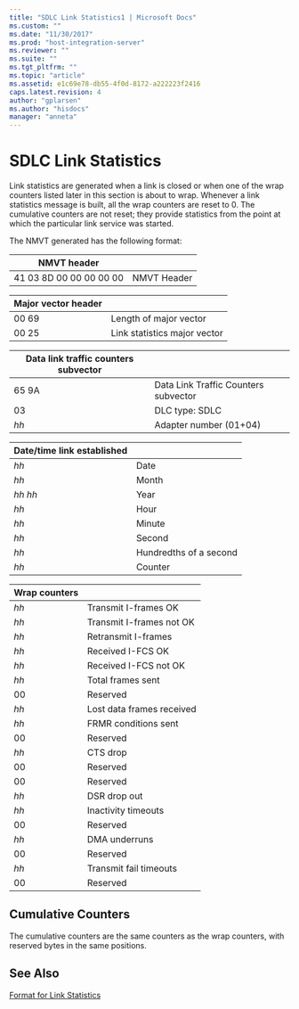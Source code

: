 ```yaml
---
title: "SDLC Link Statistics1 | Microsoft Docs"
ms.custom: ""
ms.date: "11/30/2017"
ms.prod: "host-integration-server"
ms.reviewer: ""
ms.suite: ""
ms.tgt_pltfrm: ""
ms.topic: "article"
ms.assetid: e1c69e78-db55-4f0d-8172-a222223f2416
caps.latest.revision: 4
author: "gplarsen"
ms.author: "hisdocs"
manager: "anneta"
---
```

# SDLC Link Statistics
Link statistics are generated when a link is closed or when one of the wrap counters listed later in this section is about to wrap. Whenever a link statistics message is built, all the wrap counters are reset to 0. The cumulative counters are not reset; they provide statistics from the point at which the particular link service was started.  
  
 The NMVT generated has the following format:  
  
|NMVT header||  
|-----------------|------|  
|41 03 8D 00 00 00 00 00|NMVT Header|  
  
|Major vector header||  
|-------------------------|------|  
|00 69|Length of major vector|  
|00 25|Link statistics major vector|  
  
|Data link traffic counters subvector||  
|------------------------------------------|------|  
|65 9A|Data Link Traffic Counters subvector|  
|03|DLC type: SDLC|  
|*hh*|Adapter number (01+04)|  
  
|Date/time link established||  
|---------------------------------|------|  
|*hh*|Date|  
|*hh*|Month|  
|*hh* *hh*|Year|  
|*hh*|Hour|  
|*hh*|Minute|  
|*hh*|Second|  
|*hh*|Hundredths of a second|  
|*hh*|Counter|  
  
|Wrap counters||  
|-------------------|------|  
|*hh*|Transmit I-frames OK|  
|*hh*|Transmit I-frames not OK|  
|*hh*|Retransmit I-frames|  
|*hh*|Received I-FCS OK|  
|*hh*|Received I-FCS not OK|  
|*hh*|Total frames sent|  
|00|Reserved|  
|*hh*|Lost data frames received|  
|*hh*|FRMR conditions sent|  
|00|Reserved|  
|*hh*|CTS drop|  
|00|Reserved|  
|00|Reserved|  
|*hh*|DSR drop out|  
|*hh*|Inactivity timeouts|  
|00|Reserved|  
|*hh*|DMA underruns|  
|00|Reserved|  
|*hh*|Transmit fail timeouts|  
|00|Reserved|  
  
## Cumulative Counters  
 The cumulative counters are the same counters as the wrap counters, with reserved bytes in the same positions.  
  
## See Also  
 [Format for Link Statistics](../core/format-for-link-statistics1.md)